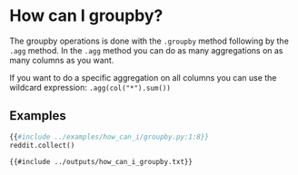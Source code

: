 # How can I groupby?

The groupby operations is done with the `.groupby` method following by the `.agg` method.
In the `.agg` method you can do as many aggregations on as many columns as you want.

If you want to do a specific aggregation on all columns you can use the wildcard expression: `.agg(col("*").sum())`

## Examples

```python
{{#include ../examples/how_can_i/groupby.py:1:8}}
reddit.collect()
```

```text
{{#include ../outputs/how_can_i_groupby.txt}}
```
